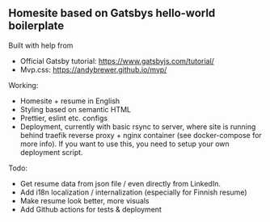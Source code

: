 ## Homesite based on Gatsbys hello-world boilerplate

Built with help from

- Official Gatsby tutorial: <https://www.gatsbyjs.com/tutorial/>
- Mvp.css: <https://andybrewer.github.io/mvp/>

Working:

- Homesite + resume in English
- Styling based on semantic HTML
- Prettier, eslint etc. configs
- Deployment, currently with basic rsync to server, where site is running behind traefik reverse proxy + nginx container (see docker-compose for more info). If you want to use this, you need to setup your own deployment script.

Todo:

- Get resume data from json file / even directly from LinkedIn.
- Add i18n localization / internalization (especially for Finnish resume)
- Make resume look better, more visuals
- Add Github actions for tests & deployment
